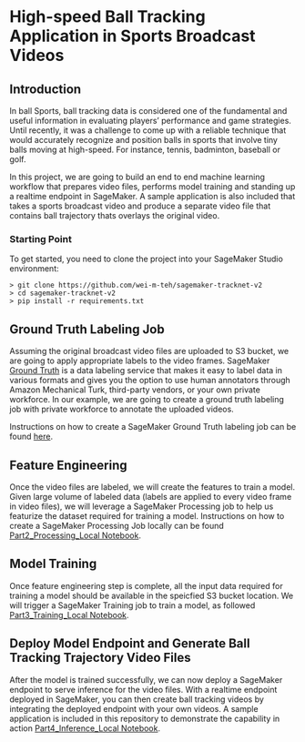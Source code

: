 # High-speed Ball Tracking Application in Sports Broadcast Videos

## Introduction

In ball Sports, ball tracking data is considered one of the fundamental and useful information in evaluating players’ performance and game strategies. Until recently, it was a challenge to come up with a reliable technique that would accurately recognize and position balls in sports that involve tiny balls moving at high-speed. For instance, tennis, badminton, baseball or golf. 

In this project, we are going to build an end to end machine learning workflow that prepares video files, performs model training and standing up a realtime endpoint in SageMaker. A sample application is also included that takes a sports broadcast video and produce a separate video file that contains ball trajectory thats overlays the original video. 

### Starting Point
To get started, you need to clone the project into your SageMaker Studio environment:

```
> git clone https://github.com/wei-m-teh/sagemaker-tracknet-v2
> cd sagemaker-tracknet-v2
> pip install -r requirements.txt
```

## Ground Truth Labeling Job

Assuming the original broadcast video files are uploaded to S3 bucket, we are going to apply appropriate labels to the video frames. SageMaker [Ground Truth](https://aws.amazon.com/sagemaker/data-labeling) is a data labeling service that makes it easy to label data in various formats and gives you the option to use human annotators through Amazon Mechanical Turk, third-party vendors, or your own private workforce. In our example, we are going to create a ground truth labeling job with private workforce to annotate the uploaded videos.

Instructions on how to create a SageMaker Ground Truth labeling job can be found [here](../Part1_Labeling.ipynb).

## Feature Engineering 

Once the video files are labeled, we will create the features to train a model. Given large volume of labeled data (labels are applied to every video frame in video files), we will leverage a SageMaker Processing job to help us featurize the dataset required for training a model. Instructions on how to create a SageMaker Processing Job locally can be found [Part2_Processing_Local Notebook](Part2_Processing_Local.ipynb).


## Model Training

Once feature engineering step is complete, all the input data required for training a model should be available in the speicfied S3 bucket location. We will trigger a SageMaker Training job to train a model, as followed [Part3_Training_Local Notebook](Part3_Training_Local.ipynb).


## Deploy Model Endpoint and Generate Ball Tracking Trajectory Video Files
After the model is trained successfully, we can now deploy a SageMaker endpoint to serve inference for the video files. 
With a realtime endpoint deployed in SageMaker, you can then create ball tracking videos by integrating the deployed endpoint with your own videos. A sample application is included in this repository to demonstrate the capability in action [Part4_Inference_Local Notebook](Part4_Inference_Local.ipynb).